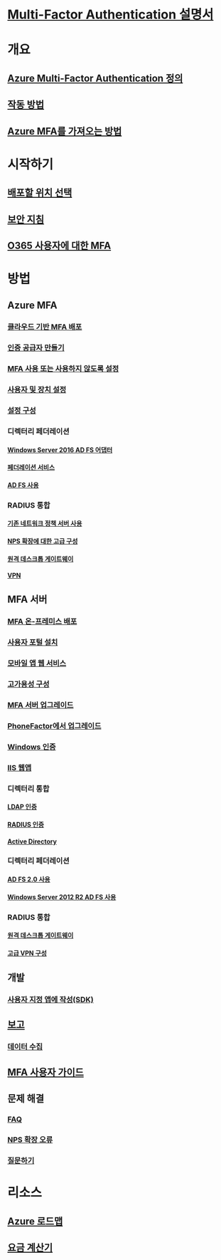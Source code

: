 # [Multi-Factor Authentication 설명서](index.md)

# 개요

## [Azure Multi-Factor Authentication 정의](../active-directory/authentication/multi-factor-authentication.md)
## [작동 방법](../active-directory/authentication/concept-mfa-howitworks.md)
## [Azure MFA를 가져오는 방법](../active-directory/authentication/concept-mfa-licensing.md)

# 시작하기

## [배포할 위치 선택](../active-directory/authentication/concept-mfa-whichversion.md)
## [보안 지침](../active-directory/authentication/multi-factor-authentication-security-best-practices.md)
## [O365 사용자에 대한 MFA](https://support.office.com/article/Plan-for-multi-factor-authentication-for-Office-365-Deployments-043807b2-21db-4d5c-b430-c8a6dee0e6ba)

# 방법

## Azure MFA
### [클라우드 기반 MFA 배포](../active-directory/authentication/howto-mfa-getstarted.md)
### [인증 공급자 만들기](../active-directory/authentication/concept-mfa-authprovider.md)
### [MFA 사용 또는 사용하지 않도록 설정](../active-directory/authentication/howto-mfa-userstates.md)
### [사용자 및 장치 설정](../active-directory/authentication/howto-mfa-userdevicesettings.md)
### [설정 구성](../active-directory/authentication/howto-mfa-mfasettings.md)
### 디렉터리 페더레이션
#### [Windows Server 2016 AD FS 어댑터](https://docs.microsoft.com/windows-server/identity/ad-fs/operations/configure-ad-fs-and-azure-mfa)
#### [페더레이션 서비스](../active-directory/authentication/multi-factor-authentication-get-started-adfs.md)
#### [AD FS 사용](../active-directory/authentication/howto-mfa-adfs.md)
### RADIUS 통합
#### [기존 네트워크 정책 서버 사용](../active-directory/authentication/howto-mfa-nps-extension.md)
#### [NPS 확장에 대한 고급 구성](../active-directory/authentication/howto-mfa-nps-extension-advanced.md)
#### [원격 데스크톱 게이트웨이](../active-directory/authentication/howto-mfa-nps-extension-rdg.md)
#### [VPN](../active-directory/authentication/howto-mfa-nps-extension-vpn.md)

## MFA 서버 
### [MFA 온-프레미스 배포](../active-directory/authentication/howto-mfaserver-deploy.md)
### [사용자 포털 설치](../active-directory/authentication/howto-mfaserver-deploy-userportal.md)
### [모바일 앱 웹 서비스](../active-directory/authentication/howto-mfaserver-deploy-mobileapp.md)
### [고가용성 구성](../active-directory/authentication/howto-mfaserver-deploy-ha.md)
### [MFA 서버 업그레이드](../active-directory/authentication/howto-mfaserver-deploy-upgrade.md)
### [PhoneFactor에서 업그레이드](../active-directory/authentication/howto-mfaserver-deploy-upgrade-pf.md)
### [Windows 인증](../active-directory/authentication/howto-mfaserver-windows.md)
### [IIS 웹앱](../active-directory/authentication/howto-mfaserver-iis.md)
### 디렉터리 통합
#### [LDAP 인증](../active-directory/authentication/howto-mfaserver-dir-ldap.md)
#### [RADIUS 인증](../active-directory/authentication/howto-mfaserver-dir-radius.md)
#### [Active Directory](../active-directory/authentication/howto-mfaserver-dir-ad.md)
### 디렉터리 페더레이션
#### [AD FS 2.0 사용](../active-directory/authentication/howto-mfaserver-adfs-2.md)
#### [Windows Server 2012 R2 AD FS 사용](../active-directory/authentication/howto-mfaserver-adfs-2012.md)
### RADIUS 통합
#### [원격 데스크톱 게이트웨이](../active-directory/authentication/howto-mfaserver-nps-rdg.md)
#### [고급 VPN 구성](../active-directory/authentication/howto-mfaserver-nps-vpn.md)

## 개발
### [사용자 지정 앱에 작성(SDK)](../active-directory/authentication/howto-mfa-sdk.md)

## [보고](../active-directory/authentication/howto-mfa-reporting.md)
### [데이터 수집](../active-directory/authentication/howto-mfa-reporting-datacollection.md)

## [MFA 사용자 가이드](./end-user/multi-factor-authentication-end-user.md)

## 문제 해결
### [FAQ](../active-directory/authentication/multi-factor-authentication-faq.md)
### [NPS 확장 오류](../active-directory/authentication/howto-mfa-nps-extension-errors.md)
### [질문하기](https://social.msdn.microsoft.com/Forums/newthread?category=windowsazureplatform&forum=windowsazureactiveauthentication&prof=required)

# 리소스
## [Azure 로드맵](https://azure.microsoft.com/roadmap/?category=security-identity)
## [요금 계산기](https://azure.microsoft.com/pricing/calculator/)
